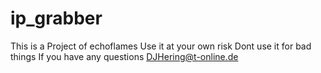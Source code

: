 # ip_grabber

This is a Project of echoflames
Use it at your own risk
Dont use it for bad things
If you have any questions DJHering@t-online.de
